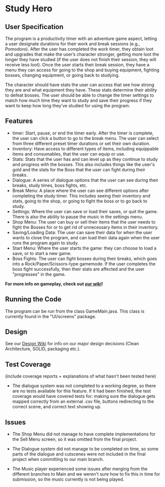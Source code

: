 # Study Hero
## User Specification
The program is a productivity timer with an adventure game aspect, letting a user designate durations for their work and break sessions (e.g., Pomodoro). After the user has completed the work timer, they obtain loot and upgrades that make the user’s character stronger, getting more loot the longer they have studied (if the user does not finish their session, they will receive less loot). Once the user starts their break session, they have a menu they can access for going to the shop and buying equipment, fighting bosses, changing equipment, or going back to studying.

The character should have stats the user can access that see how strong they are and what equipment they have. These stats determine their ability to defeat bosses. The user should be able to change the timer settings to match how much time they want to study and save their progress if they want to keep how long they’ve studied for using the program.

## Features
- timer: Start, pause, or end the timer early. After the timer is complete, the user can click a button to go to the break menu. The user can select from three different preset timer durations or set their own duration.
- Inventory: Have access to different types of items, including equippable items and consumables, that the user can equip or use.
- Stats: Stats that the user has and can level up as they continue to study and progress with the bosses. This also includes things like the user's gold and the stats for the Boss that the user can fight during their breaks.
- Dialogue: A series of dialogue options that the user can see during their breaks, study times, boss fights, etc.
- Break Menu: A place where the user can see different options after completing the study timer. This includes seeing their inventory and stats, going to the shop, or going to fight the boss or to go back to study.
- Settings: Where the user can save or load their saves, or quit the game. There is also the ability to pause the music in the settings menu.
- Shop Menu: The user can buy or sell their items that the user needs to fight the Bosses for or to get rid of unnecessary items in their inventory.
- Saving/Loading Data: The user can save their data for when the user wants to close the program, and can load their data again when the user runs the program again to study.
- Start Menu: Where the user starts the game: they can choose to load a save, or to start a new game.
- Boss Fights: The user can fight bosses during their breaks, which goes into a Rock/Paper/Scissors-type gamemode. If the user completes the boss fight successfully, then their stats are affected and the user "progresses" in the game.

**For more info on gameplay, check out [our wiki](https://github.com/CSC207-2022F-UofT/course-project-studyhero/wiki)!**

## Running the Code
The program can be run from the class GameMain.java. This class is currently found in the "UI/screens" package. 

## Design
See our [Design Wiki](https://github.com/CSC207-2022F-UofT/course-project-studyhero/wiki/Design) for info on our major design decisions (Clean Architecture, SOLID, packaging etc.).

## Test Coverage
(include coverage reports + explanations of what hasn't been tested here)
- The dialogue system was not completed to a working degree, so there are no tests available for this feature. If it had been finished, the test coverage would have covered tests for: making sure the dialogue gets mapped correctly from an external .csv file, buttons redirecting to the correct scene, and correct text showing up. 

## Issues
- The Shop Menu did not manage to have complete implementations for the Sell Menu screen, so it was omitted from the final project.

- The Dialogue system did not manage to be completed on time, so some parts of the dialogue and cutscenes were not included in the final project when committing to our main branch.

- The Music player experienced some issues after merging from the different branches to Main and we weren't sure how to fix this in time for submission, so the music currently is not being played.

